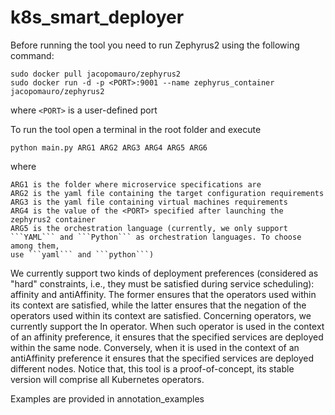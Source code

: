 # k8s_smart_deployer


Before running the tool you need to run Zephyrus2 using the following command:

```
sudo docker pull jacopomauro/zephyrus2
sudo docker run -d -p <PORT>:9001 --name zephyrus_container jacopomauro/zephyrus2
```
where ```<PORT>``` is a user-defined port

To run the tool open a terminal in the root folder and execute 
```
python main.py ARG1 ARG2 ARG3 ARG4 ARG5 ARG6
```
where

```
ARG1 is the folder where microservice specifications are
ARG2 is the yaml file containing the target configuration requirements
ARG3 is the yaml file containing virtual machines requirements
ARG4 is the value of the <PORT> specified after launching the zephyrus2 container
ARG5 is the orchestration language (currently, we only support ```YAML``` and ```Python``` as orchestration languages. To choose among them, 
use ```yaml``` and ```python```)
```
We currently support two kinds of deployment preferences (considered as "hard" constraints, i.e., they must be satisfied during service scheduling): affinity and antiAffinity. 
The former ensures that the operators used within its context are satisfied, while the latter ensures that the negation of the operators used within its context are satisfied.
Concerning operators, we currently support the In operator. When such operator is used in the context of an affinity preference, it ensures that the specified services are deployed within the same node. Conversely, when it is used in the context of an antiAffinity preference it ensures that the specified services are deployed different nodes.
Notice that, this tool is a proof-of-concept, its stable version will comprise all Kubernetes operators.

Examples are provided in annotation_examples
